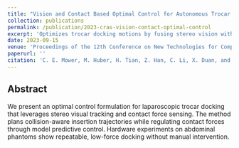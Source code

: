```yaml
---
title: "Vision and Contact Based Optimal Control for Autonomous Trocar Docking"
collection: publications
permalink: /publication/2023-cras-vision-contact-optimal-control
excerpt: 'Optimizes trocar docking motions by fusing stereo vision with force feedback to maintain safe alignment under soft-tissue contact.'
date: 2023-09-15
venue: 'Proceedings of the 12th Conference on New Technologies for Computer and Robot Assisted Surgery (CRAS)'
paperurl: ''
citation: 'C. E. Mower, M. Huber, H. Tian, Z. Han, C. Li, X. Duan, and C. Bergeles, "Vision and Contact Based Optimal Control for Autonomous Trocar Docking," in Proc. 12th Conf. New Technol. Comput. Robot Assist. Surg. (CRAS), 2023.'
---
```


## Abstract
We present an optimal control formulation for laparoscopic trocar docking that leverages stereo visual tracking and contact force sensing. The method plans collision-aware insertion trajectories while regulating contact forces through model predictive control. Hardware experiments on abdominal phantoms show repeatable, low-force docking without manual intervention.
